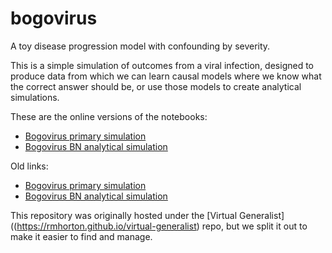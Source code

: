 # bogovirus
A toy disease progression model with confounding by severity.


This is a simple simulation of outcomes from a viral infection, designed to produce data from which we can learn causal models where we know what the correct answer should be, or use those models to create analytical simulations.

These are the online versions of the notebooks:

- [Bogovirus primary simulation](https://rmhorton.github.io/bogovirus/Bogovirus_simulation_notebook.html)
- [Bogovirus BN analytical simulation](https://rmhorton.github.io/bogovirus/Bogovirus_simsim_notebook.html)

Old links:
- [Bogovirus primary simulation](https://rmhorton.github.io/virtual-generalist/bogovirus/S1_Bogovirus_simulation_notebook.html)
- [Bogovirus BN analytical simulation](https://rmhorton.github.io/virtual-generalist/bogovirus/S2_Bogovirus_simsim_notebook.html)

This repository was originally hosted under the [Virtual Generalist]((https://rmhorton.github.io/virtual-generalist) repo, but we split it out to make it easier to find and manage.
